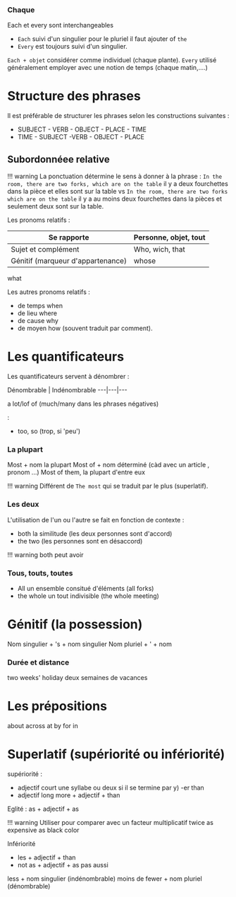 ### Chaque 

Each et every sont interchangeables

* `Each` suivi d'un singulier pour le pluriel il faut ajouter of `the` 
* `Every` est toujours suivi d'un singulier.

`Each + objet` considérer comme individuel (chaque plante).
`Every` utilisé généralement employer avec une notion de temps (chaque matin,....)

# Structure des phrases

Il est préférable de structurer les phrases selon les constructions suivantes :

* SUBJECT - VERB - OBJECT - PLACE - TIME
* TIME - SUBJECT -VERB - OBJECT - PLACE

## Subordonnéee relative

!!! warning 
	La ponctuation détermine le sens à donner à la phrase : `In the room, there are two forks, which are on the table`  il y a deux fourchettes dans la pièce et elles sont sur la table vs `In the room, there are two forks which are on the table` il y a au moins deux fourchettes dans la pièces et seulement deux sont sur la table.

Les pronoms relatifs :

Se rapporte 					  | Personne, objet, tout
----------------------------------|-----------
Sujet et complément 		      | Who, wich, that
Génitif (marqueur d'appartenance) | whose

what 

Les autres pronoms relatifs :

* de temps when
* de lieu where
* de cause why
* de moyen how (souvent traduit par comment).

# Les quantificateurs

Les quantificateurs servent à dénombrer : 

Dénombrable | Indénombrable
---|---|---

a lot/lof of (much/many dans les phrases négatives)

:

* too, so (trop, si 'peu')

### La plupart

Most + nom la plupart
Most of + nom déterminé (càd avec un article , pronom ...) Most of them, la plupart d'entre eux

!!! warning 
	Différent de `The most` qui se traduit par le plus (superlatif).

### Les deux

L'utilisation de l'un ou l'autre se fait en fonction de contexte :

* both la similitude (les deux personnes sont d'accord)
* the two (les personnes sont en désaccord)

!!! warning
	both peut avoir 

### Tous, touts, toutes	

* All un ensemble consitué d'éléments (all forks)
* the whole un tout indivisible (the whole meeting) 

# Génitif (la possession)

Nom singulier + 's + nom singulier
Nom pluriel + ' + nom 

### Durée et distance

two weeks' holiday deux semaines de vacances


# Les prépositions

about
across
at
by
for
in

# Superlatif (supériorité ou infériorité)

supériorité :

* adjectif court une syllabe ou deux si il se termine par y) -er than
* adjectif long more + adjectif + than 

Eglité :
as + adjectif + as 

!!! warning 
	Utiliser pour comparer avec un facteur multiplicatif twice as expensive as black color

Infériorité 

* les + adjectif + than
* not as + adjectif + as pas aussi

less + nom singulier (indénombrable) moins de 
fewer + nom pluriel (dénombrable) 
